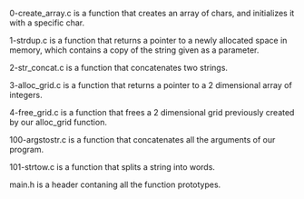 0-create_array.c is a function that creates an array of chars, and initializes it with a specific char.

1-strdup.c is a function that returns a pointer to a newly allocated space in memory, which contains a copy of the string given as a parameter.

2-str_concat.c is a function that concatenates two strings.

3-alloc_grid.c is a function that returns a pointer to a 2 dimensional array of integers.

4-free_grid.c is a function that frees a 2 dimensional grid previously created by our alloc_grid function.

100-argstostr.c is a function that concatenates all the arguments of our program.

101-strtow.c is a function that splits a string into words.

main.h is a header contaning all the function prototypes.